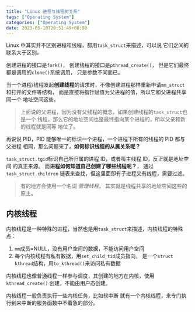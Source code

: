 ```yaml
---
title: "Linux 进程与线程的关系"
tags: ["Operating System"]
categories: ["Operating System"]
date: 2023-05-10T20:51:49+08:00
---
```


Linux 中其实并不区别进程和线程，都用`task_struct`来描述，可以说
它们之间的联系大于区别。

创建进程的接口是`fork()`， 创建线程的接口是`pthread_create()`，
但是它们最终都是调用的`clone()`系统调用， 只是参数不同而已。

当一个进程/线程发起**创建线程**的请求时，不像创建进程那样重新申请`mm_struct`
和打开的文件等结构， 而是直接将指针赋值为父进程的值，所以它和父进程共享同一个
地址空间这些。

> 上面说的父进程，因为没有父线程的概念，如果创建线程的`task_struct`也是一个
> 线程，那么它的地址空间也是最终指向某个进程的，所以父亲和新的线程就是同等
> 地位了。

再说说 PID，PID 能够唯一的标识一个进程，一个进程下所有的线程的 PID 都与父进程
相同，那么问题来了，**如何标识线程的从属关系呢？**

`task_struct.tgid`标识自己所归属的进程 ID，或者叫主线程 ID，反正就是地址空间
的真正来源。 而**进程如何知道自己创建了哪些线程呢？**， 通过`task_struct.children`
链表来查找，但这里面即有子进程又有线程，需要过滤。

> 有的地方会使用一个名词 _管理线程_， 其实就是线程共享的地址空间这些的原主。

## 内核线程

内核线程是一种特殊的进程，当然也是用`task_struct`来描述，内核线程的特殊点：

1. `mm`成员=NULL，没有用户空间的数据，不能访问用户空间
2. 每个内核线程有私有数据，用`set_child_tid`成员指向，
   是一个`struct kthread`结构，用`to_kthread()`来访问私有数据

内核线程也像普通线程一样参与调度，其创建的地方在内核，使用`kthread_create()`
创建，不能由用户态创建。

内核线程一般负责执行一些内核任务，比如软中断
就有一个内核线程，来专门执行到来中断的服务函数中不着急的部分。
